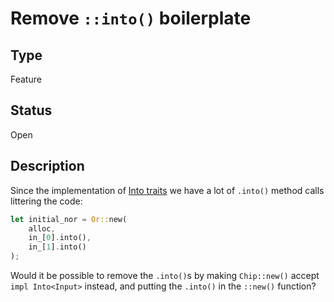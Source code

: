 # Remove `::into()` boilerplate

## Type

Feature

## Status

Open

## Description

Since the implementation of [Into traits](./add-into-implementations-inputs.md)
we have a lot of `.into()` method calls littering the code:

```rust
let initial_nor = Or::new(
    alloc,
    in_[0].into(),
    in_[1].into()
);
```

Would it be possible to remove the `.into()`s by making `Chip::new()` accept
`impl Into<Input>` instead, and putting the `.into()` in the `::new()` function?